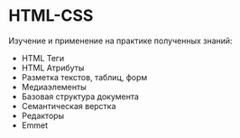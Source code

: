 # HTML-CSS
Изучение и применение на практике полученных знаний:
- HTML Теги
- HTML Атрибуты
- Разметка текстов, таблиц, форм
- Медиаэлементы
- Базовая структура документа
- Семантическая верстка
- Редакторы
- Emmet
